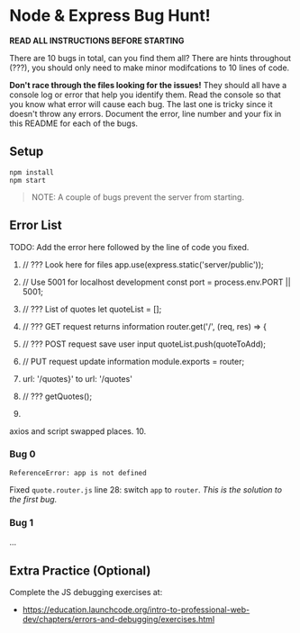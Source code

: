 # Node & Express Bug Hunt!

**READ ALL INSTRUCTIONS BEFORE STARTING**

There are 10 bugs in total, can you find them all? There are hints throughout (???), you should only need to make minor modifcations to 10 lines of code.

**Don't race through the files looking for the issues!** They should all have a console log or error that help you identify them. Read the console so that you know what error will cause each bug. The last one is tricky since it doesn't throw any errors. Document the error, line number and your fix in this README for each of the bugs.

## Setup
```
npm install
npm start
```

> NOTE: A couple of bugs prevent the server from starting.

## Error List

TODO: Add the error here followed by the line of code you fixed.

1. // ??? Look here for files
app.use(express.static('server/public'));

2. // Use 5001 for localhost development
const port = process.env.PORT || 5001;

3. // ??? List of quotes
let quoteList = [];

4. // ??? GET request returns information
router.get('/', (req, res) => {

5. // ??? POST request save user input
quoteList.push(quoteToAdd);

6. // PUT request update information
module.exports = router;

7.  url: '/quotes}' to  url: '/quotes'

8. // ???
 getQuotes();
 
9. <!-- ??? Our JavaScript file -->
axios and script swapped places.
10. 



### Bug 0

`ReferenceError: app is not defined`

Fixed `quote.router.js` line 28: switch `app` to `router`. _This is the solution to the first bug._

### Bug 1

...

## Extra Practice (Optional)

Complete the JS debugging exercises at:

- https://education.launchcode.org/intro-to-professional-web-dev/chapters/errors-and-debugging/exercises.html

